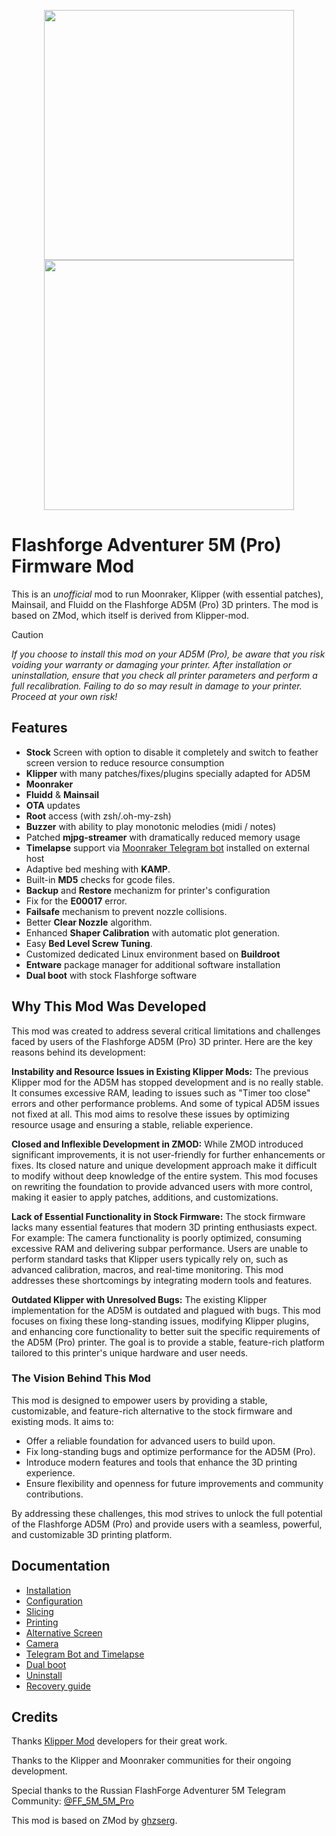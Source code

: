 <p align="center">
<img width="400" src="https://github.com/user-attachments/assets/c7ff5d09-3786-4b69-b8d5-1f254c809de7" />
<img width="400" src="https://github.com/user-attachments/assets/6f3b9343-d3d1-4f0e-b4cf-9ac1041502b2" />
</p>

# Flashforge Adventurer 5M (Pro) Firmware Mod

This is an _unofficial_ mod to run Moonraker, Klipper (with essential patches), Mainsail, and Fluidd on the Flashforge AD5M (Pro) 3D printers.
The mod is based on ZMod, which itself is derived from Klipper-mod.

> [!CAUTION]
> *If you choose to install this mod on your AD5M (Pro), be aware that you risk voiding your warranty or damaging your printer.*
> *After installation or uninstallation, ensure that you check all printer parameters and perform a full recalibration. Failing to do so may result in damage to your printer.*
> *Proceed at your own risk!*

## Features
- **Stock** Screen with option to disable it completely and switch to feather screen version to reduce resource consumption
- **Klipper** with many patches/fixes/plugins specially adapted for AD5M
- **Moonraker**
- **Fluidd** & **Mainsail**
- **OTA** updates
- **Root** access (with zsh/.oh-my-zsh)
- **Buzzer** with ability to play monotonic melodies (midi / notes)
- Patched **mjpg-streamer** with dramatically reduced memory usage
- **Timelapse** support via [Moonraker Telegram bot](https://github.com/nlef/moonraker-telegram-bot) installed on external host
- Adaptive bed meshing with **KAMP**.
- Built-in **MD5** checks for gcode files.
- **Backup** and **Restore** mechanizm for printer's configuration
- Fix for the **E00017** error.
- **Failsafe** mechanism to prevent nozzle collisions.
- Better **Clear Nozzle** algorithm.
- Enhanced **Shaper Calibration** with automatic plot generation.
- Easy **Bed Level Screw Tuning**.
- Customized dedicated Linux environment based on **Buildroot**
- **Entware** package manager for additional software installation
- **Dual boot** with stock Flashforge software


## Why This Mod Was Developed
This mod was created to address several critical limitations and challenges faced by users of the Flashforge AD5M (Pro) 3D printer. Here are the key reasons behind its development:

**Instability and Resource Issues in Existing Klipper Mods:**
The previous Klipper mod for the AD5M has stopped development and is no really stable. It consumes excessive RAM, leading to issues such as "Timer too close" errors and other performance problems. And some of typical AD5M issues not fixed at all. This mod aims to resolve these issues by optimizing resource usage and ensuring a stable, reliable experience.

**Closed and Inflexible Development in ZMOD:**
While ZMOD introduced significant improvements, it is not user-friendly for further enhancements or fixes. Its closed nature and unique development approach make it difficult to modify without deep knowledge of the entire system. This mod focuses on rewriting the foundation to provide advanced users with more control, making it easier to apply patches, additions, and customizations.

**Lack of Essential Functionality in Stock Firmware:**
The stock firmware lacks many essential features that modern 3D printing enthusiasts expect. For example:
The camera functionality is poorly optimized, consuming excessive RAM and delivering subpar performance.
Users are unable to perform standard tasks that Klipper users typically rely on, such as advanced calibration, macros, and real-time monitoring.
This mod addresses these shortcomings by integrating modern tools and features.

**Outdated Klipper with Unresolved Bugs:**
The existing Klipper implementation for the AD5M is outdated and plagued with bugs. This mod focuses on fixing these long-standing issues, modifying Klipper plugins, and enhancing core functionality to better suit the specific requirements of the AD5M (Pro) printer. The goal is to provide a stable, feature-rich platform tailored to this printer's unique hardware and user needs.

### The Vision Behind This Mod

This mod is designed to empower users by providing a stable, customizable, and feature-rich alternative to the stock firmware and existing mods. It aims to:
- Offer a reliable foundation for advanced users to build upon.
- Fix long-standing bugs and optimize performance for the AD5M (Pro).
- Introduce modern features and tools that enhance the 3D printing experience.
- Ensure flexibility and openness for future improvements and community contributions.

By addressing these challenges, this mod strives to unlock the full potential of the Flashforge AD5M (Pro) and provide users with a seamless, powerful, and customizable 3D printing platform.

## Documentation
- [Installation](docs/INSTALL.md)
- [Configuration](docs/CONFIGURATION.md)
- [Slicing](docs/SLICING.md)
- [Printing](docs/PRINTING.md)
- [Alternative Screen](docs/SCREEN.md)
- [Camera](docs/CAMERA.md)
- [Telegram Bot and Timelapse](docs/TELEGRAM.md)
- [Dual boot](docs/DUAL_BOOT.md)
- [Uninstall](docs/UNINSTALL.md)
- [Recovery guide](docs/RECOVERY.md)

## Credits

Thanks [Klipper Mod](https://github.com/xblax/flashforge_ad5m_klipper_mod) developers for their great work.

Thanks to the Klipper and Moonraker communities for their ongoing development.

Special thanks to the Russian FlashForge Adventurer 5M Telegram Community: [@FF_5M_5M_Pro](https://t.me/FF_5M_5M_Pro)

This mod is based on ZMod by [ghzserg](https://github.com/ghzserg).
